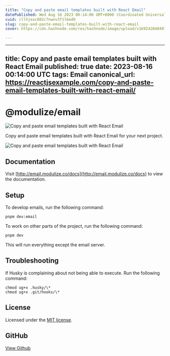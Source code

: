 ```yaml
---
title: "Copy and paste email templates built with React Email"
datePublished: Wed Aug 16 2023 00:14:00 GMT+0000 (Coordinated Universal Time)
cuid: cllhjexc802c7nwnv3f1l6ed0
slug: copy-and-paste-email-templates-built-with-react-email
cover: https://cdn.hashnode.com/res/hashnode/image/upload/v1692420404970/d61d18fe-2c77-4ebb-a994-90af30ad09f1.jpeg

---
```


---
title: Copy and paste email templates built with React Email
published: true
date: 2023-08-16 00:14:00 UTC
tags: Email
canonical_url: https://reactjsexample.com/copy-and-paste-email-templates-built-with-react-email/
---

# @modulize/email
 ![Copy and paste email templates built with React Email](https://cdn.hashnode.com/res/hashnode/image/upload/v1692420404970/d61d18fe-2c77-4ebb-a994-90af30ad09f1.jpeg)

Copy and paste email templates built with React Email for your next project.

![Copy and paste email templates built with React Email](https://cdn.hashnode.com/res/hashnode/image/upload/v1692420406363/b0d1c3ce-bebe-414c-b2af-9d902c8f4432.jpeg)

## Documentation

Visit [http://email.modulize.co/docs](http://email.modulize.co/docs) to view the documentation.

## Setup

To develop emails, run the following command:

```
pnpm dev:email
```

To work on other parts of the project, run the following command:

```
pnpm dev
```

This will run everything except the email server.

## Troubleshooting

If Husky is complaining about not being able to execute. Run the following command:

```
chmod ug+x .husky/\*
chmod ug+x .git/hooks/\*
```

## License

Licensed under the [MIT license](https://github.com/modulize-org/email/blob/main/LICENSE.md).

## GitHub

[View Github](https://github.com/modulize-org/email?ref=reactjsexample.com)